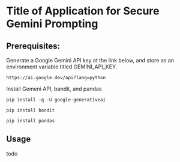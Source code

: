 # Title of Application for Secure Gemini Prompting

## Prerequisites:
Generate a Google Gemini API key at the link below, and store as an environment variable titled GEMINI_API_KEY.

```
https://ai.google.dev/api?lang=python
```

Install Gemeni API, bandit, and pandas

```
pip install -q -U google-generativeai
```

```
pip install bandit
```

```
pip install pandas
```
## Usage

todo
